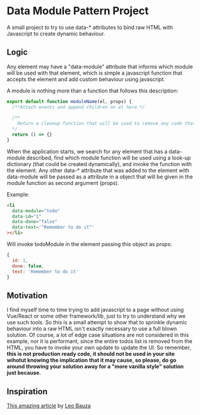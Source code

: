 # Data Module Pattern Project

A small project to try to use data-* attributes to bind raw HTML with Javascript to create dynamic behaviour.

## Logic

Any element may have a "data-module" attribute that informs which module will be used with that element, which is simple a javascript function that accepts the element and add custom behaviour using javascript.

A module is nothing more than a function that follows this description:

```javascript
export default function moduleName(el, props) {
  /**Attach events and append children on el here */
  
  /** 
    Return a cleanup function that will be used to remove any code that must be cleaned up, i.e., event listeners.
  */
  return () => {}
}
```

When the application starts, we search for any element that has a data-module described, find which module function will be used using a look-up dictionary (that could be created dynamically), and invoke the function with the element. Any other data-* attribute that was added to the element with data-module will be passed as a attribute in a object that will be given in the module function as second argument (props).

Example:

```html
<li
  data-module="todo"
  data-id="1"
  data-done="false"
  data-text='"Remember to do it"'
></li>
```

Will invoke todoModule in the element passing this object as props:

```javascript
{
  id: 1,
  done: false,
  text: 'Remember to do it'
}
```

## Motivation

I find myself time to time trying to add javascript to a page without using Vue/React or some other framework/lib, just to try to understand why we use such tools. So this is a small attempt to show that to sprinkle dynamic behaviour into a raw HTML isn't exactly necessary to use a full blown solution. Of course, a lot of edge case situations are not considered in this example, nor it is performant, since the entire todos list is removed from the HTML, you have to invoke your own update to update the UI. So remember, **this is not production ready code, it should not be used in your site wihotut knowing the implication that it may cause, so please, do go around throwing your solution away for a "more vanilla style" solution just because.**

## Inspiration

[This amazing article](https://www.viget.com/articles/how-does-viget-javascript/) by [Leo Bauza](https://www.viget.com/about/team/lbauza)
